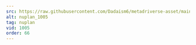 ```yaml
---
src: https://raw.githubusercontent.com/Dadaism6/metadriverse-asset/main/script-nuplan-output-newcompressed/nuplan_1005.mp4
alt: nuplan_1005
tag: nuplan
vid: 1005
order: 66
---
```

